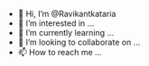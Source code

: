 - 👋 Hi, I’m @Ravikantkataria
- 👀 I’m interested in ...
- 🌱 I’m currently learning ...
- 💞️ I’m looking to collaborate on ...
- 📫 How to reach me ...

<!---
Ravikantkataria/Ravikantkataria is a ✨ special ✨ repository because its `README.md` (this file) appears on your GitHub profile.
You can click the Preview link to take a look at your changes.
--->
